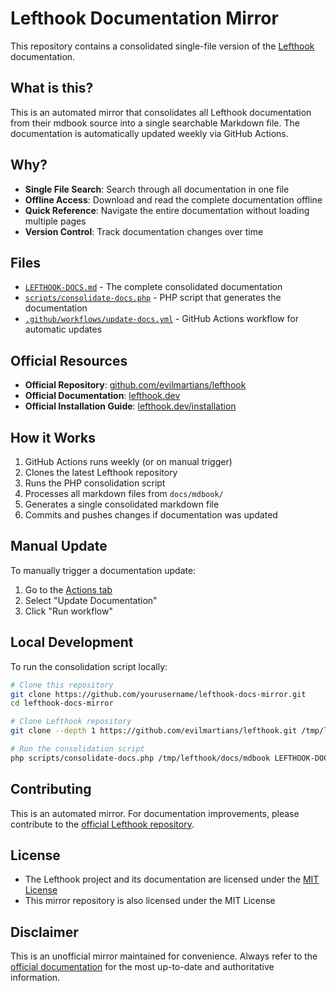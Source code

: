 # Lefthook Documentation Mirror

This repository contains a consolidated single-file version of the [Lefthook](https://github.com/evilmartians/lefthook) documentation.

## What is this?

This is an automated mirror that consolidates all Lefthook documentation from their mdbook source into a single searchable Markdown file. The documentation is automatically updated weekly via GitHub Actions.

## Why?

- **Single File Search**: Search through all documentation in one file
- **Offline Access**: Download and read the complete documentation offline
- **Quick Reference**: Navigate the entire documentation without loading multiple pages
- **Version Control**: Track documentation changes over time

## Files

- [`LEFTHOOK-DOCS.md`](./LEFTHOOK-DOCS.md) - The complete consolidated documentation
- [`scripts/consolidate-docs.php`](./scripts/consolidate-docs.php) - PHP script that generates the documentation
- [`.github/workflows/update-docs.yml`](./.github/workflows/update-docs.yml) - GitHub Actions workflow for automatic updates

## Official Resources

- **Official Repository**: [github.com/evilmartians/lefthook](https://github.com/evilmartians/lefthook)
- **Official Documentation**: [lefthook.dev](https://lefthook.dev)
- **Official Installation Guide**: [lefthook.dev/installation](https://lefthook.dev/installation)

## How it Works

1. GitHub Actions runs weekly (or on manual trigger)
2. Clones the latest Lefthook repository
3. Runs the PHP consolidation script
4. Processes all markdown files from `docs/mdbook/`
5. Generates a single consolidated markdown file
6. Commits and pushes changes if documentation was updated

## Manual Update

To manually trigger a documentation update:

1. Go to the [Actions tab](../../actions)
2. Select "Update Documentation"
3. Click "Run workflow"

## Local Development

To run the consolidation script locally:

```bash
# Clone this repository
git clone https://github.com/yourusername/lefthook-docs-mirror.git
cd lefthook-docs-mirror

# Clone Lefthook repository
git clone --depth 1 https://github.com/evilmartians/lefthook.git /tmp/lefthook

# Run the consolidation script
php scripts/consolidate-docs.php /tmp/lefthook/docs/mdbook LEFTHOOK-DOCS.md
```

## Contributing

This is an automated mirror. For documentation improvements, please contribute to the [official Lefthook repository](https://github.com/evilmartians/lefthook).

## License

- The Lefthook project and its documentation are licensed under the [MIT License](https://github.com/evilmartians/lefthook/blob/master/LICENSE)
- This mirror repository is also licensed under the MIT License

## Disclaimer

This is an unofficial mirror maintained for convenience. Always refer to the [official documentation](https://lefthook.dev) for the most up-to-date and authoritative information.